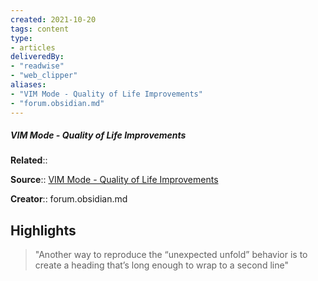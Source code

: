 ```yaml
---
created: 2021-10-20
tags: content
type: 
- articles
deliveredBy: 
- "readwise"
- "web_clipper"
aliases:
- "VIM Mode - Quality of Life Improvements"
- "forum.obsidian.md"
---
```

##### VIM Mode - Quality of Life Improvements

**Related**:: 

**Source**:: [VIM Mode - Quality of Life Improvements](https://forum.obsidian.md/t/vim-mode-quality-of-life-improvements/429/69)

**Creator**:: forum.obsidian.md

## Highlights
  
> "Another way to reproduce the “unexpected unfold” behavior is to create a heading that’s long enough to wrap to a second line" 

